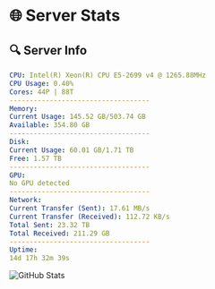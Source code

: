 # 🌐 Server Stats
## 🔍 Server Info
```yaml
CPU: Intel(R) Xeon(R) CPU E5-2699 v4 @ 1265.88MHz
CPU Usage: 0.40%
Cores: 44P | 88T
-----------------------------------
Memory:
Current Usage: 145.52 GB/503.74 GB
Available: 354.80 GB
-----------------------------------
Disk:
Current Usage: 60.01 GB/1.71 TB
Free: 1.57 TB
-----------------------------------
GPU:
No GPU detected
-----------------------------------
Network:
Current Transfer (Sent): 17.61 MB/s
Current Transfer (Received): 112.72 KB/s
Total Sent: 23.32 TB
Total Received: 211.29 GB
-----------------------------------
Uptime:
14d 17h 32m 39s
```
![GitHub Stats](https://img.shields.io/badge/Updated-2025-03-22_14:55:28-blue)